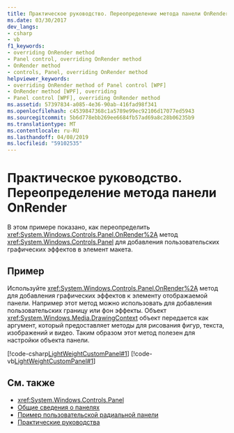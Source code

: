 ```yaml
---
title: Практическое руководство. Переопределение метода панели OnRender
ms.date: 03/30/2017
dev_langs:
- csharp
- vb
f1_keywords:
- overriding OnRender method
- Panel control, overriding OnRender method
- OnRender method
- controls, Panel, overriding OnRender method
helpviewer_keywords:
- overriding OnRender method of Panel control [WPF]
- OnRender method [WPF], overriding
- Panel control [WPF], overriding OnRender method
ms.assetid: 57397834-a085-4e36-90ab-416fad98f341
ms.openlocfilehash: c4539847368c1a5789e99ec92106d17077ed5943
ms.sourcegitcommit: 5b6d778ebb269ee6684fb57ad69a8c28b06235b9
ms.translationtype: MT
ms.contentlocale: ru-RU
ms.lasthandoff: 04/08/2019
ms.locfileid: "59102535"
---
```

# <a name="how-to-override-the-panel-onrender-method"></a>Практическое руководство. Переопределение метода панели OnRender
В этом примере показано, как переопределить <xref:System.Windows.Controls.Panel.OnRender%2A> метод <xref:System.Windows.Controls.Panel> для добавления пользовательских графических эффектов в элемент макета.  
  
## <a name="example"></a>Пример  
 Используйте <xref:System.Windows.Controls.Panel.OnRender%2A> метод для добавления графических эффектов к элементу отображаемой панели. Например этот метод можно использовать для добавления пользовательских границу или фон эффекты. Объект <xref:System.Windows.Media.DrawingContext> объект передается как аргумент, который предоставляет методы для рисования фигур, текста, изображений и видео. Таким образом этот метод полезен для настройки объекта панели.  
  
 [!code-csharp[LightWeightCustomPanel#1](~/samples/snippets/csharp/VS_Snippets_Wpf/LightWeightCustomPanel/CSharp/OffsetPanel.cs#1)]
 [!code-vb[LightWeightCustomPanel#1](~/samples/snippets/visualbasic/VS_Snippets_Wpf/LightWeightCustomPanel/visualbasic/offsetpanel.vb#1)]  
  
## <a name="see-also"></a>См. также

- <xref:System.Windows.Controls.Panel>
- [Общие сведения о панелях](panels-overview.md)
- [Пример пользовательской радиальной панели](https://go.microsoft.com/fwlink/?LinkID=159982)
- [Практические руководства](panel-how-to-topics.md)
